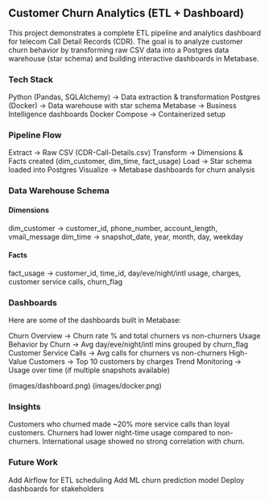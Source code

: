 ## Customer Churn Analytics (ETL + Dashboard)
This project demonstrates a complete ETL pipeline and analytics dashboard for telecom Call Detail Records (CDR).
The goal is to analyze customer churn behavior by transforming raw CSV data into a Postgres data warehouse (star schema) and building interactive dashboards in Metabase.

### Tech Stack

Python (Pandas, SQLAlchemy) → Data extraction & transformation
Postgres (Docker) → Data warehouse with star schema
Metabase → Business Intelligence dashboards
Docker Compose → Containerized setup

### Pipeline Flow
Extract → Raw CSV (CDR-Call-Details.csv)
Transform → Dimensions & Facts created (dim_customer, dim_time, fact_usage)
Load → Star schema loaded into Postgres
Visualize → Metabase dashboards for churn analysis

### Data Warehouse Schema

#### Dimensions
dim_customer → customer_id, phone_number, account_length, vmail_message
dim_time → snapshot_date, year, month, day, weekday

#### Facts
fact_usage → customer_id, time_id, day/eve/night/intl usage, charges, customer service calls, churn_flag

### Dashboards

Here are some of the dashboards built in Metabase:

Churn Overview → Churn rate % and total churners vs non-churners
Usage Behavior by Churn → Avg day/eve/night/intl mins grouped by churn_flag
Customer Service Calls → Avg calls for churners vs non-churners
High-Value Customers → Top 10 customers by charges
Trend Monitoring → Usage over time (if multiple snapshots available)


(images/dashboard.png)
(images/docker.png)

### Insights
Customers who churned made ~20% more service calls than loyal customers.
Churners had lower night-time usage compared to non-churners.
International usage showed no strong correlation with churn.

### Future Work
Add Airflow for ETL scheduling
Add ML churn prediction model
Deploy dashboards for stakeholders
